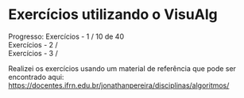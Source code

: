 # Exercícios utilizando o VisuAlg

Progresso:
Exercícios - 1 / 10 de 40<br>
Exercícios - 2 /<br>
Exercícios - 3 /<br>

Realizei os exercícios usando um material de referência que pode ser encontrado aqui:
https://docentes.ifrn.edu.br/jonathanpereira/disciplinas/algoritmos/
